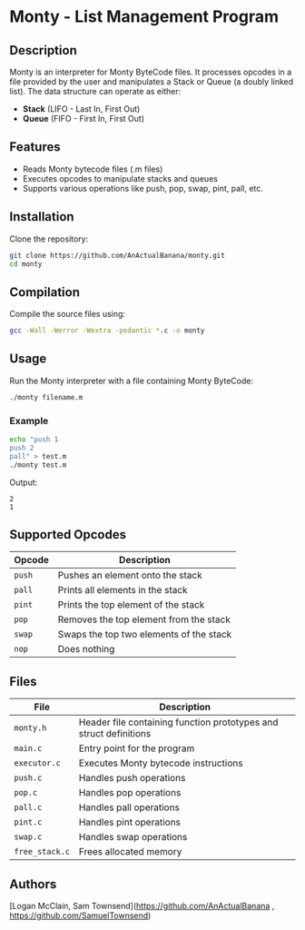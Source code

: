 # Monty - List Management Program

## Description
Monty is an interpreter for Monty ByteCode files. It processes opcodes in a file provided by the user and manipulates a Stack or Queue (a doubly linked list). The data structure can operate as either:

- **Stack** (LIFO - Last In, First Out)
- **Queue** (FIFO - First In, First Out)

## Features
- Reads Monty bytecode files (.m files)
- Executes opcodes to manipulate stacks and queues
- Supports various operations like push, pop, swap, pint, pall, etc.

## Installation
Clone the repository:
```sh
git clone https://github.com/AnActualBanana/monty.git
cd monty
```

## Compilation
Compile the source files using:
```sh
gcc -Wall -Werror -Wextra -pedantic *.c -o monty
```

## Usage
Run the Monty interpreter with a file containing Monty ByteCode:
```sh
./monty filename.m
```

### Example
```sh
echo "push 1
push 2
pall" > test.m
./monty test.m
```
Output:
```
2
1
```

## Supported Opcodes
| Opcode | Description |
|--------|-------------|
| `push` | Pushes an element onto the stack |
| `pall` | Prints all elements in the stack |
| `pint` | Prints the top element of the stack |
| `pop`  | Removes the top element from the stack |
| `swap` | Swaps the top two elements of the stack |
| `nop`  | Does nothing |

## Files
| File | Description |
|------|-------------|
| `monty.h` | Header file containing function prototypes and struct definitions |
| `main.c` | Entry point for the program |
| `executor.c` | Executes Monty bytecode instructions |
| `push.c` | Handles push operations |
| `pop.c` | Handles pop operations |
| `pall.c` | Handles pall operations |
| `pint.c` | Handles pint operations |
| `swap.c` | Handles swap operations |
| `free_stack.c` | Frees allocated memory |

## Authors
[Logan McClain, Sam Townsend](https://github.com/AnActualBanana , https://github.com/SamuelTownsend)
